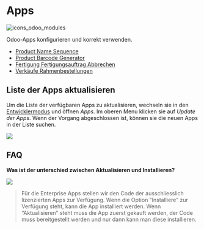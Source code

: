 # Apps
![icons_odoo_modules](assets/icons_odoo_modules.png)

Odoo-Apps konfigurieren und korrekt verwenden.

* [Product Name Sequence](Fertigung-Product-Name-Sequence.md)
* [Product Barcode Generator](Fertigung-Product-Barcode-Generator.md)
* [Fertigung Fertigungsauftrag Abbrechen](Fertigung-Fertigungsauftrag-Abbrechen.md)
* [Verkäufe Rahmenbestellungen](Verk%C3%A4ufe-Rahmenbestellungen.md)

## Liste der Apps aktualisieren

Um die Liste der verfügbaren Apps zu aktualisieren, wechseln sie in den [Entwicklermodus](Einstellungen.md#Entwicklermodus%20aktivieren) und öffnen *Apps*. Im oberen Menu klicken sie auf *Update der Apps*. Wenn der Vorgang abgeschlossen ist, können sie die neuen Apps in der Liste suchen.

![](assets/Apps%20Liste%20aktualisieren.png)

## FAQ

**Was ist der unterschied zwischen Aktualisieren und Installieren?**

![](assets/Apps%20installieren%20und%20aktualisieren.png)

> Für die Enterprise Apps stellen wir den Code der ausschliesslich lizenzierten Apps zur Verfügung. Wenn die Option “Installiere” zur Verfügung steht, kann die App installiert werden. Wenn “Aktualisieren” steht muss die App zuerst gekauft werden, der Code muss bereitgestellt werden und nur dann kann man diese installieren.